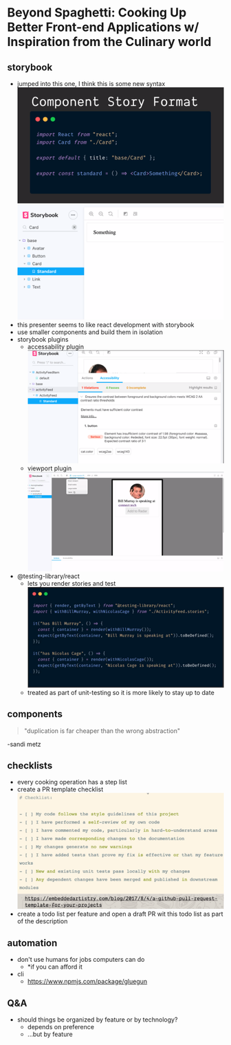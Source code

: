 # Beyond Spaghetti: Cooking Up Better Front-end Applications w/ Inspiration from the Culinary world

## storybook
* jumped into this one, I think this is some new syntax 
![](img/36.png)
![](img/37.png)
* this presenter seems to like react development with storybook
* use smaller components and build them in isolation
* storybook plugins
    * accessability plugin
    ![](img/38.png)
    * viewport plugin
    ![](img/39.png)
* @testing-library/react
    * lets you render stories and test
    ![](img/40.png)
    * treated as part of unit-testing so it is more likely to stay up to date

## components
> "duplication is far cheaper than the wrong abstraction" 

-sandi metz

## checklists
* every cooking operation has a step list
* create a PR template checklist
![](img/41.png)
* create a todo list per feature and open a draft PR wit this todo list as part of the description

## automation
* don't use humans for jobs computers can do
    * *if you can afford it
* cli
    * https://www.npmjs.com/package/gluegun

## Q&A
* should things be organized by feature or by technology?
    * depends on preference
    * ...but by feature